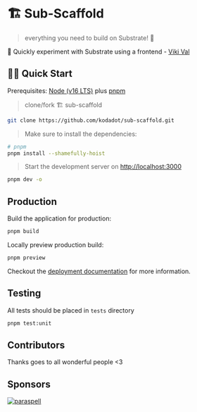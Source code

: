 # 🏗 Sub-Scaffold

> everything you need to build on Substrate! 🚀

🧪 Quickly experiment with Substrate using a frontend - [Viki Val](https://github.com/vikiival)

## 🏄‍♂️ Quick Start

Prerequisites: [Node (v16 LTS)](https://nodejs.org/en/download/) plus [pnpm](https://pnpm.io)

> clone/fork 🏗 sub-scaffold

```bash
git clone https://github.com/kodadot/sub-scaffold.git
```

> Make sure to install the dependencies:

```bash
# pnpm
pnpm install --shamefully-hoist
```

> Start the development server on <http://localhost:3000>

```bash
pnpm dev -o
```

## Production

Build the application for production:

```bash
pnpm build
```

Locally preview production build:

```bash
pnpm preview
```

Checkout the [deployment documentation](https://v3.nuxtjs.org/guide/deploy/presets) for more information.

## Testing

All tests should be placed in `tests` directory

```bash
pnpm test:unit 
```

## Contributors

Thanks goes to all wonderful people <3

## Sponsors

[![paraspell](https://user-images.githubusercontent.com/55763425/197985791-fc7afa52-061d-413a-bbe9-bf1123f16a50.png)](https://github.com/paraspell)
